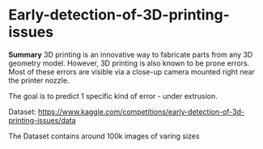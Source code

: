 # Early-detection-of-3D-printing-issues

**Summary**
3D printing is an innovative way to fabricate parts from any 3D geometry model. However, 3D printing is also known to be prone errors. Most of these errors are visible via a close-up camera mounted right near the printer nozzle.

The goal is to predict 1 specific kind of error - under extrusion.

Dataset: https://www.kaggle.com/competitions/early-detection-of-3d-printing-issues/data

The Dataset contains around 100k images of varing sizes
